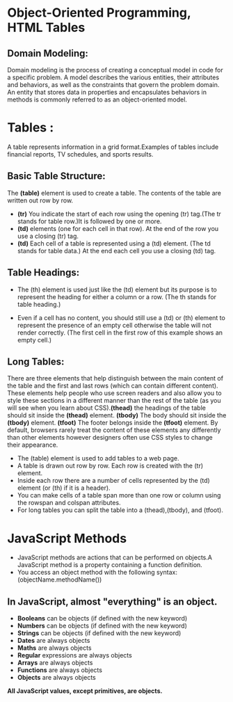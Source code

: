  # Object-Oriented Programming, HTML Tables

 ## Domain Modeling:

 Domain modeling is the process of creating a conceptual model in code for a specific problem. A model describes the various entities, their attributes and behaviors, as well as the constraints that govern the problem domain. An entity that stores data in properties and encapsulates behaviors in methods is commonly referred to as an object-oriented model.


# Tables :
 A table represents information in a grid format.Examples of tables include financial reports, TV schedules, and sports results.

## Basic Table Structure:

The **(table)** element is used to create a table. The contents of the table are written out row by row.
- **(tr)** You indicate the start of each row using the opening (tr) tag.(The tr stands for table row.)It is followed by one or more.
- **(td)** elements (one for each cell in that row). At the end of the row you use a closing (tr) tag.
- **(td)** Each cell of a table is represented using a (td) element. (The td stands for table data.) At the end each cell you use a closing (td) tag.



## Table Headings:
- The (th) element is used just like the (td) element but its purpose is to represent the heading for either a column or
a row. (The th stands for table heading.) 

- Even if a cell has no content, you should still use a (td) or (th) element to represent the presence of an empty cell otherwise the table will not render correctly. (The first cell in the first row of this example shows an empty cell.)
    

## Long Tables:
 There are three elements that help distinguish between the main content of the table and the first and last rows (which can contain different content). These elements help people who use screen readers and also allow you to style these sections in a different manner than the rest of the table (as you will see when you learn about CSS).**(thead)** the headings of the table should sit inside the **(thead)** element. **(tbody)** The body should sit inside the **(tbody)** element. **(tfoot)** The footer belongs inside the **(tfoot)** element. By default, browsers rarely treat the content of these elements any differently than other elements however designers often use CSS styles to change their appearance.



- The (table) element is used to add tables to a web page.
- A table is drawn out row by row. Each row is created with the (tr) element.
- Inside each row there are a number of cells represented by the (td) element (or (th) if it is a header).
- You can make cells of a table span more than one row or column using the rowspan and colspan attributes.
- For long tables you can split the table into a (thead),(tbody), and (tfoot).



# JavaScript Methods
- JavaScript methods are actions that can be performed on objects.A JavaScript method is a property containing a function definition.
- You access an object method with the following syntax:(objectName.methodName())



## **In JavaScript**, almost "everything" is an object.

- **Booleans** can be objects (if defined with the new keyword)
- **Numbers** can be objects (if defined with the new keyword)
- **Strings** can be objects (if defined with the new keyword)
- **Dates** are always objects
- **Maths** are always objects
- **Regular** expressions are always objects
- **Arrays** are always objects
- **Functions** are always objects
- **Objects** are always objects

**All JavaScript values, except primitives, are objects.**